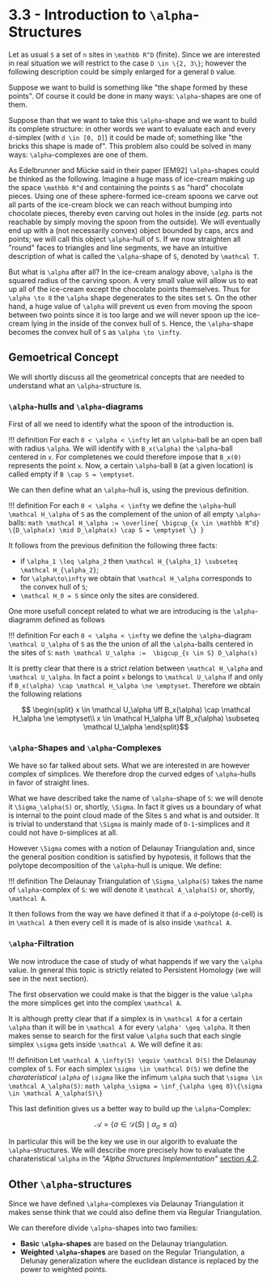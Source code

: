 # 3.3 - Introduction to ``\alpha``-Structures

Let as usual ``S`` a set of ``n`` sites in ``\mathbb R^D`` (finite).
Since we are interested in real situation we will restrict to the case ``D \in \{2, 3\}``; however the following description could be simply enlarged for a general ``D`` value.

Suppose we want to build is something like "the shape formed by these points".
Of course it could be done in many ways: ``\alpha``-shapes are one of them.

Suppose than that we want to take this ``\alpha``-shape and we want to build its complete structure: in other words we want to evaluate each and every ``d``-simplex (with ``d \in [0, D]``) it could be made of; something like "the bricks this shape is made of".
This problem also could be solved in many ways: ``\alpha``-complexes are one of them.

As Edelbrunner and Mücke said in their paper [EM92] ``\alpha``-shapes could be thinked as the following.
Imagine a huge mass of ice-cream making up the space ``\mathbb R^d`` and containing the points ``S`` as "hard" chocolate pieces. Using one of these sphere-formed ice-cream spoons we carve out all parts of the ice-cream block we can reach without bumping into chocolate pieces, thereby even carving out holes in the inside (*eg.* parts not reachable by simply moving the spoon from the outside). We will eventually end up with a (not necessarily convex) object bounded by caps, arcs and points; we will call this object ``\alpha``-hull of ``S``. If we now straighten all "round" faces to triangles and line segments, we have an intuitive description of what is called the ``\alpha``-shape of ``S``, denoted by ``\mathcal T``.

But what is ``\alpha`` after all? In the ice-cream analogy above, ``\alpha`` is the squared radius of the carving spoon. A very small value will allow us to eat up all of the ice-cream except the chocolate points themselves. Thus for ``\alpha \to 0`` the ``\alpha`` shape degenerates to the sites set ``S``. On the other hand, a huge value of ``\alpha`` will prevent us even from moving the spoon between two points since it is too large and we will never spoon up the ice-cream lying in the inside of the convex hull of ``S``. Hence, the ``\alpha``-shape becomes the convex hull of ``S`` as ``\alpha \to \infty``.



## Gemoetrical Concept

We will shortly discuss all the geometrical concepts that are needed to understand what an ``\alpha``-structure is.



### ``\alpha``-hulls and ``\alpha``-diagrams

First of all we need to identify what the spoon of the introduction is.

!!! definition
    For each ``0 < \alpha < \infty`` let an ``\alpha``-ball be an open ball with radius ``\alpha``.
    We will identify with ``B_x(\alpha)`` the ``\alpha``-ball centered in ``x``.
    For completenes we could therefore impose that ``B_x(0)`` represents the point ``x``.
    Now, a certain ``\alpha``-ball ``B`` (at a given location) is called empty if ``B \cap S = \emptyset``.

We can then define what an ``\alpha``-hull is, using the previous definition.

!!! definition
    For each ``0 < \alpha < \infty`` we define the ``\alpha``-hull ``\mathcal H_\alpha`` of ``S`` as the complement of the union of all empty ``\alpha``-balls:
    ```math
        \mathcal H_\alpha := \overline{ \bigcup_{x \in \mathbb R^d} \{D_\alpha(x) \mid D_\alpha(x) \cap S = \emptyset \} }
    ```


It follows from the previous definition the following three facts:
 - if ``\alpha_1 \leq \alpha_2`` then ``\mathcal H_{\alpha_1} \subseteq \mathcal H_{\alpha_2}``;
 - for ``\alpha\to\infty`` we obtain that ``\mathcal H_\alpha`` corresponds to the convex hull of ``S``;
 - ``\mathcal H_0 = S`` since only the sites are considered.

One more usefull concept related to what we are introducing is the ``\alpha``-diagramm defined as follows

!!! definition
    For each ``0 < \alpha < \infty`` we define the ``\alpha``-diagram ``\mathcal U_\alpha`` of ``S`` as the the union of all the ``\alpha``-balls centered in the sites of ``S``:
    ```math
        \mathcal U_\alpha :=  \bigcup_{s \in S} D_\alpha(s)
    ```

It is pretty clear that there is a strict relation between ``\mathcal H_\alpha`` and ``\mathcal U_\alpha``. In fact a point ``x`` belongs to ``\mathcal U_\alpha`` if and only if ``B_x(\alpha) \cap \mathcal H_\alpha \ne \emptyset``. Therefore we obtain the following relations
```math
	\begin{split}
		x \in \mathcal U_\alpha \iff B_x(\alpha) \cap \mathcal H_\alpha \ne \emptyset\\
		x \in \mathcal H_\alpha \iff B_x(\alpha) \subseteq \mathcal U_\alpha
	\end{split}
```

### ``\alpha``-Shapes and ``\alpha``-Complexes

We have so far talked about sets. What we are interested in are however complex of simplices. We therefore drop the curved edges of ``\alpha``-hulls in favor of straight lines.

What we have described take the name of ``\alpha``-shape of ``S``: we will denote it ``\Sigma_\alpha(S)`` or, shortly, ``\Sigma``. In fact it gives us a boundary of what is internal to the point cloud made of the Sites ``S`` and what is and outsider. It is trivial to understand that ``\Sigma`` is mainly made of ``D-1``-simplices and it could not have ``D``-simplices at all.

However ``\Sigma`` comes with a notion of Delaunay Triangulation and, since the general position condition is satisfied by hypotesis, it follows that the polytope decomposition of the ``\alpha``-hull is unique. We define:

!!! definition
    The Delaunay Triangulation of ``\Sigma_\alpha(S)`` takes the name of ``\alpha``-complex of ``S``: we will denote it ``\mathcal A_\alpha(S)`` or, shortly, ``\mathcal A``.

It then follows from the way we have defined it that if a ``d``-polytope (``d``-cell) is in ``\mathcal A`` then every cell it is made of is also inside ``\mathcal A``.

### ``\alpha``-Filtration

We now introduce the case of study of what happends if we vary the ``\alpha`` value. In general this topic is strictly related to Persistent Homology (we will see in the next section).

The first observation we could make is that the bigger is the value ``\alpha`` the more simplices get into the complex ``\mathcal A``.

It is although pretty clear that if a simplex is in ``\mathcal A`` for a certain ``\alpha`` than it will be in ``\mathcal A`` for every ``\alpha' \geq \alpha``. It then makes sense to search for the first value ``\alpha`` such that each single simplex ``\sigma`` gets inside ``\mathcal A``. We will define it as:

!!! definition
    Let ``\mathcal A_\infty(S) \equiv \mathcal D(S)`` the Delaunay complex of ``S``. For each simplex ``\sigma \in \mathcal D(S)`` we define the _charateristical ``\alpha`` of ``\sigma``_ like the infimum ``\alpha`` such that ``\sigma \in \mathcal A_\alpha(S)``:
    ```math
        \alpha_\sigma = \inf_{\alpha \geq 0}\{\sigma \in \mathcal A_\alpha(S)\}
    ```

This last definition gives us a better way to build up the ``\alpha``-Complex:
```math
    \mathcal A = \{\sigma \in \mathcal D(S) \mid \alpha_\sigma \leq \alpha\}
```

In particular this will be the key we use in our algorith to evaluate the ``\alpha``-structures.
We will describe more precisely how to evaluate the charateristical ``\alpha`` in the _"Alpha Structures Implementation"_ [section 4.2](https://eonofri04.github.io/AlphaShape.jl/alpha-structures-impl/).

## Other ``\alpha``-structures

Since we have defined ``\alpha``-complexes via Delaunay Triangulation it makes sense think that we could also define them via Regular Triangulation.

We can therefore divide ``\alpha``-shapes into two families:
 - **Basic ``\alpha``-shapes** are based on the Delaunay triangulation.
 - **Weighted ``\alpha``-shapes** are based on the Regular Triangulation, a Delunay generalization where the euclidean distance is replaced by the power to weighted points.
